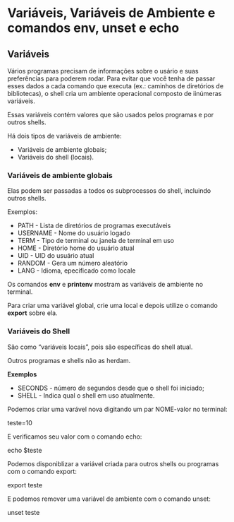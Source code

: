 # Variáveis, Variáveis de Ambiente e comandos env, unset e echo

## Variáveis

Vários programas precisam de informações sobre o usário e suas preferências para poderem rodar. Para evitar que você tenha de passar esses dados a cada comando que executa (ex.: caminhos de diretórios de bibliotecas), o shell cria um ambiente operacional composto de iinúmeras variáveis.

Essas variáveis contém valores que são usados pelos programas e por outros shells.

Há dois tipos de variáveis de ambiente:

- Variáveis de ambiente globais;
- Variáveis do shell (locais).

### Variáveis de ambiente globais

Elas podem ser passadas a todos os subprocessos do shell, incluindo outros shells.

Exemplos:

- PATH - Lista de diretórios de programas executáveis
- USERNAME - Nome do usuário logado
- TERM - Tipo de terminal ou janela de terminal em uso
- HOME - Diretório home do usuário atual
- UID - UID do usuário atual
- RANDOM - Gera um número aleatório
- LANG - Idioma, epecificado como locale

Os comandos **env** e **printenv** mostram as variáveis de ambiente no terminal.

Para criar uma variável global, crie uma local e depois utilize o comando **export** sobre ela.

### Variáveis do Shell

São como “variáveis locais”, pois são específicas do shell atual. 

Outros programas e shells não as herdam.

**Exemplos**

- SECONDS - número de segundos desde que o shell foi iniciado;
- SHELL - Indica qual o shell em uso atualmente.

Podemos criar uma varável nova digitando um par NOME-valor no terminal: 

teste=10

E verificamos seu valor com o comando echo:

echo $teste

Podemos disponiblizar a variável criada para outros shells ou programas com o comando export:

export teste

E podemos remover uma variável de ambiente com o comando unset:

unset teste